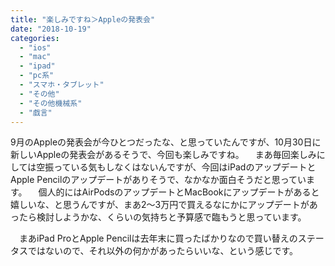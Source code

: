 ```yaml
---
title: "楽しみですね＞Appleの発表会"
date: "2018-10-19"
categories: 
  - "ios"
  - "mac"
  - "ipad"
  - "pc系"
  - "スマホ・タブレット"
  - "その他"
  - "その他機械系"
  - "戯言"
---
```


9月のAppleの発表会が今ひとつだったな、と思っていたんですが、10月30日に新しいAppleの発表会があるそうで、今回も楽しみですね。 　まあ毎回楽しみにしては空振っている気もしなくはないんですが、今回はiPadのアップデートとApple Pencilのアップデートがありそうで、なかなか面白そうだと思っています。 　個人的にはAirPodsのアップデートとMacBookにアップデートがあると嬉しいな、と思うんですが、まあ2〜3万円で買えるなにかにアップデートがあったら検討しようかな、くらいの気持ちと予算感で臨もうと思っています。

　まあiPad ProとApple Pencilは去年末に買ったばかりなので買い替えのステータスではないので、それ以外の何かがあったらいいな、という感じです。
